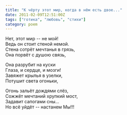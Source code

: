 ```yaml
---
title: "К чёрту этот мир, когда в нём есть двое..."
date: 2011-02-09T12:51:00Z
tags: ["готика", "любовь", "стихи"]
category: poem
---
```


Нет, этот мир -- не мой!  
Ведь он стоит стеной немой.  
Стена сотрёт мечтанья в грязь,  
Она порвёт с душою связь,

Она разрубит на куски  
Глаза, и сердце, и мозги!  
Завяжет крылья в узелки,  
Потушит света огоньки,

Огонь зальёт дождями слёз,  
Сожжёт мечтаний хрупкий мост,  
Задавит сапогами сны...  
Но всё уйдёт -- настанем Мы!!!



